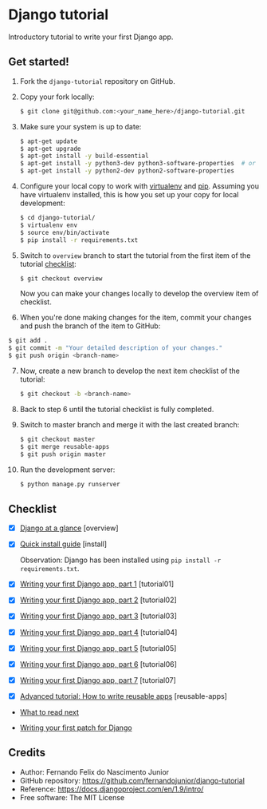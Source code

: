 # Django tutorial

Introductory tutorial to write your first Django app.

## Get started!

1. Fork the `django-tutorial` repository on GitHub.

2. Copy your fork locally:

    ```sh
    $ git clone git@github.com:<your_name_here>/django-tutorial.git
    ```

3. Make sure your system is up to date:

    ```sh
    $ apt-get update
    $ apt-get upgrade
    $ apt-get install -y build-essential
    $ apt-get install -y python3-dev python3-software-properties  # or
    $ apt-get install -y python2-dev python2-software-properties
    ```

4. Configure your local copy to work with
[virtualenv](https://virtualenv.pypa.io/) and [pip](https://pip.pypa.io).
Assuming you have virtualenv installed, this is how you set up your copy for
local development:

    ```sh
    $ cd django-tutorial/
    $ virtualenv env
    $ source env/bin/activate
    $ pip install -r requirements.txt
    ```

5. Switch to `overview` branch to start the tutorial from the first item of
the tutorial [checklist](#checklist):

    ```sh
    $ git checkout overview
    ```

   Now you can make your changes locally to develop the overview item of
   checklist.

6. When you're done making changes for the item, commit your changes and push
the branch of the item to GitHub:

 ```sh
 $ git add .
 $ git commit -m "Your detailed description of your changes."
 $ git push origin <branch-name>
 ```

7. Now, create a new branch to develop the next item checklist of the tutorial:

    ```sh
    $ git checkout -b <branch-name>
    ```

8. Back to step 6 until the tutorial checklist is fully completed.

9. Switch to master branch and merge it with the last created branch:

    ```sh
    $ git checkout master
    $ git merge reusable-apps
    $ git push origin master
    ```

10. Run the development server:

    ```sh
    $ python manage.py runserver
    ```

## Checklist

* [x] [Django at a glance](https://docs.djangoproject.com/en/1.9/intro/overview/) [overview]

* [x] [Quick install guide](https://docs.djangoproject.com/en/1.9/intro/install/) [install]

    Observation: Django has been installed using `pip install -r requirements.txt`.

* [x] [Writing your first Django app, part 1](https://docs.djangoproject.com/en/1.9/intro/tutorial01/) [tutorial01]

* [x] [Writing your first Django app, part 2](https://docs.djangoproject.com/en/1.9/intro/tutorial02/) [tutorial02]

* [x] [Writing your first Django app, part 3](https://docs.djangoproject.com/en/1.9/intro/tutorial03/) [tutorial03]

* [x] [Writing your first Django app, part 4](https://docs.djangoproject.com/en/1.9/intro/tutorial04/) [tutorial04]

* [x] [Writing your first Django app, part 5](https://docs.djangoproject.com/en/1.9/intro/tutorial05/) [tutorial05]

* [x] [Writing your first Django app, part 6](https://docs.djangoproject.com/en/1.9/intro/tutorial06/) [tutorial06]

* [x] [Writing your first Django app, part 7](https://docs.djangoproject.com/en/1.9/intro/tutorial07/) [tutorial07]

* [x] [Advanced tutorial: How to write reusable apps](https://docs.djangoproject.com/en/1.9/intro/reusable-apps/) [reusable-apps]

* [What to read next](https://docs.djangoproject.com/en/1.9/intro/whatsnext/)

* [Writing your first patch for Django](https://docs.djangoproject.com/en/1.9/intro/contributing/)

## Credits

* Author: Fernando Felix do Nascimento Junior
* GitHub repository: https://github.com/fernandojunior/django-tutorial
* Reference: https://docs.djangoproject.com/en/1.9/intro/
* Free software: The MIT License
